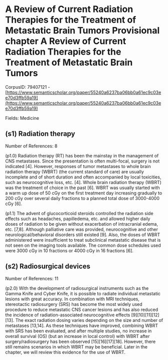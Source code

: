 # A Review of Current Radiation Therapies for the Treatment of Metastatic Brain Tumors Provisional chapter A Review of Current Radiation Therapies for the Treatment of Metastatic Brain Tumors

CorpusID: 79407121 - [https://www.semanticscholar.org/paper/55240a6237ba06bb0a61ec9c03ee70d3ffb59a19](https://www.semanticscholar.org/paper/55240a6237ba06bb0a61ec9c03ee70d3ffb59a19)

Fields: Medicine

## (s1) Radiation therapy
Number of References: 8

(p1.0) Radiation therapy (RT) has been the mainstay in the management of CNS metastases. Since the presentation is often multi-focal, surgery is not indicated [4]. However, responses of tumor metastases to whole brain radiation therapy (WBRT) (the current standard of care) are usually incomplete and of short duration and often accompanied by local toxicities, such as neurocognitive loss, etc. [4]. Whole brain radiation therapy (WBRT) was the treatment of choice in the past [6]. WBRT was usually started with a warm up dose of 50 cGy on the first treatment day increasing gradually to 200 cGy over several daily fractions to a planned total dose of 3000-4000 cGy [6].

(p1.1) The advent of glucocorticoid steroids controlled the radiation side effects such as headaches, papilledema, etc. and allowed higher daily doses of radiation to be given without exacerbation of intracranial edema, etc. [7,8]. Although palliative care was provided, neurocognitive and other neurological/behavioral disorders still existed [9]. Also, the doses of WBRT administered were insufficient to treat subclinical metastatic disease that is not seen on the imaging tools available. The common dose schedules used were 3000 cGy in 10 fractions or 4000 cGy in 16 fractions [6].
## (s2) Radiosurgical devices
Number of References: 11

(p2.0) With the development of radiosurgical instruments such as the Gamma Knife and Cyber Knife, it is possible to radiate individual metastatic lesions with great accuracy. In combination with MRI techniques, stereotactic radiosurgery (SRS) has become the most widely used procedure to reduce metastatic CNS cancer lesions and has also reduced the incidence of radiation-associated neurocognitive effects [9][10][11][12][13]. The exact radiation dosing varies depending on the size and number of metastases [13,14]. As these techniques have improved, combining WBRT with SRS has been evaluated, and after multiple studies, no increase in overall survival (OS) (but an increase in local control) with WBRT after surgery/radiosurgery has been observed [15][16][17][18]. However, there still remains scenarios in which WBRT may be beneficial. Later in the chapter, we will review this evidence for the use of WBRT.
